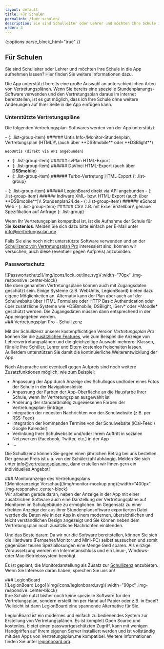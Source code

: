 ```yaml
---
layout: default
title: Für Schulen
permalink: /fuer-schulen/
description: Sie sind Schulleiter oder Lehrer und möchten Ihre Schule in die App aufnehmen lassen? Hier finden Sie weitere Informationen dazu.
order: 3
---
```


{::options parse_block_html="true" /}

Für Schulen
-----------

Sie sind Schulleiter oder Lehrer und möchten Ihre Schule in die App aufnehmen lassen? Hier finden Sie weitere
Informationen dazu.

Die App unterstützt bereits eine große Auswahl an unterschiedlichen Arten von Vertretungsplänen. Wenn Sie bereits eine
spezielle Stundenplanungs-Software verwenden und den Vertretungsplan daraus im Internet bereitstellen, ist es gut
möglich, dass ich Ihre Schule ohne weitere Änderungen auf Ihrer Seite in die App einfügen kann.

<div class="jumbotron jumbotron-normal-font">

### Unterstützte Vertretungspläne

Die folgenden Vertretungsplan-Softwares werden von der App unterstützt:

<div class="row">
<div class="col-md-6">
 - {: .list-group-item} ###### Untis
    Info-/Monitor-Stundenplan, Vertretungsplan (HTML)\\
    (auch über **DSBmobile** oder **DSBlight**)

    WebUntis (direkt via API angebunden)
 - {: .list-group-item} ###### svPlan
    HTML-Export
 - {: .list-group-item} ###### DaVinci
    HTML-Export (auch über **DSBmobile**)
 - {: .list-group-item} ###### Turbo-Vertretung
    HTML-Export
 {: .list-group}
</div>
<div class="col-md-6">
 - {: .list-group-item} ###### LegionBoard
    direkt via API angebunden
 - {: .list-group-item} ###### Indiware
    XML- bzw. HTML-Export (auch über **DSBmobile**)\\
    Stundenplan24.de
 - {: .list-group-item} ###### eSchool Web
 - {: .list-group-item} ###### CSV
    z.B. mit Excel erstellbar\\
    genaue Spezifikation auf Anfrage
 {: .list-group}
</div>
</div>

Wenn Ihr Vertretungsplan kompatibel ist, ist die Aufnahme der Schule für Sie **kostenlos**. Melden Sie sich dazu bitte
einfach per E-Mail unter [info@vertretungsplan.me](mailto:info@vertretungsplan.me).

Falls Sie eine noch nicht unterstützte Software verwenden und  an der
[Schullizenz von Vertretungsplan Pro](#vertretungsplan-pro--schullizenz) interessiert sind, können wir versuchen, auch
diese (eventuell gegen Aufpreis) anzubinden.
</div>

<div class="jumbotron jumbotron-normal-font jumbotron-dark">

### Passwortschutz

<div class="row">
<div class="col-sm-2 top-padding">
![Passwortschutz](/img/icons/lock_outline.svg){:width="70px" .img-responsive .center-block}
</div>
<div class="col-sm-10">
Die oben genannten Vertretungspläne können auch mit Zugangsdaten geschützt sein. Einige Systeme (z.B. WebUntis,
LegionBoard) bieten dazu eigene Möglichkeiten an. Alternativ kann der Plan aber auch auf der Schulwebsite über
HTML-Formulare oder HTTP Basic Authentication oder über zusätzliche Systeme wie *DSBmobile, DSBlight, iServ* oder
*Moodle* geschützt werden. Die Zugangsdaten müssen dann entsprechend in der App eingegeben werden.
</div>
</div>
</div>

<div class="jumbotron jumbotron-normal-font jumbotron-dark-green">
### Vertretungsplan Pro – Schullizenz

Mit der Schullizenz unserer kostenpflichtigen Version *Vertretungsplan Pro* können Sie die
[zusätzlichen Features](/features), wie zum Beispiel die Anzeige von Lehrervertretungsplänen und die gleichzeitige
Auswahl mehrerer Klassen, für alle Ihre Schüler, Lehrer und Eltern kostenlos freischalten lassen. Außerdem unterstützen
Sie damit die kontinuierliche Weiterentwicklung der App. 

Nach Absprache und eventuell gegen Aufpreis sind noch weitere Zusatzfunktionen möglich, wie zum Beispiel:
 
- Anpassung der App durch Anzeige des Schullogos und/oder eines Fotos der Schule in der Navigationsleiste
- Anpassung der Farben der App-Oberfläche an die Hausfarbe Ihrer Schule, wenn Ihr Vertretungsplan ausgewählt ist
- Änderung der standardmäßig zugewiesenen Farben der Vertretungsplan-Einträge
- Integration der neuesten Nachrichten von der Schulwebsite (z.B. per RSS-Feed)
- Integration der kommenden Termine von der Schulwebsite (iCal-Feed / Google Kalender)
- Verlinkung Ihrer Schulwebsite und/oder Ihrem Auftritt in sozialen Netzwerken (Facebook, Twitter, etc.) in der App
- ...

Die Schullizenz können Sie gegen einen jährlichen Betrag bei uns bestellen. Der genaue Preis ist u.a. von der
Schülerzahl abhängig. Melden Sie sich unter [info@vertretungsplan.me](mailto:info@vertretungsplan.me), dann erstellen
wir Ihnen gern ein individuelles Angebot!
</div>

<div class="jumbotron jumbotron-normal-font jumbotron-dark-grey">
### Monitoranzeige des Vertretungsplans

<div class="row">
<div class="col-sm-4 top-padding">
![Monitoranzeige Vorschau](/img/monitor-mockup.png){:width="400px" .img-responsive .center-block}
</div>
<div class="col-sm-8">
Wir arbeiten gerade daran, neben der Anzeige in der App mit einer zusätzlichen Software auch eine Darstellung der
Vertretungspläne auf Monitoren im Schulgebäude zu ermöglichen. Im Gegensatz zu einer direkten Anzeige der aus ihrer
Stundenplansoftware exportierten Datei werden die Daten wie in der App in einem modernen, übersichtlichen und leicht
verständlichen Design angezeigt und Sie können neben dem Vertretungsplan noch zusätzliche Nachrichten einblenden.

Und das Beste daran: Da wir nur die Software bereitstellen, können Sie sich die Hardware (Fernseher/Monitor und Mini-PC)
selbst aussuchen und somit gegenüber teuren Speziallösungen eine Menge Geld sparen. Als einzige Voraussetzung werden ein
Internetanschluss und ein Linux-, Windows- oder Mac-Betriebssystem benötigt.

Es ist geplant, die Monitordarstellung als Zusatz zur [Schullizenz](#vertretungsplan-pro--schullizenz) anzubieten. Wenn
Sie Interesse daran haben, sprechen Sie uns an!
</div>
</div>
</div>

<div class="jumbotron jumbotron-normal-font jumbotron-legionboard">
### LegionBoard

<div class="row">
<div class="col-sm-2 top-padding">
![LegionBoard Logo](/img/icons/legionboard.svg){:width="90px" .img-responsive .center-block}
</div>
<div class="col-sm-10">
Ihre Schule nutzt bisher noch keine spezielle Software für den Vertretungsplan, sondern erstellt ihn per Hand auf Papier
oder z.B. in Excel? Vielleicht ist dann LegionBoard eine spannende Alternative für Sie.

LegionBoard ist ein modernes und einfach zu bedienendes System zur Erstellung von Vertretungsplänen. Es ist komplett
Open Source und kostenlos, bietet einen passwortgeschützten Zugriff, kann mit wenigen Handgriffen auf Ihrem eigenen
Server installiert werden und ist vollständig mit den Apps von Vertretungsplan.me kompatibel.
Weitere Informationen finden Sie unter [legionboard.org](http://legionboard.org/index_de.html).
</div>
</div>
</div>